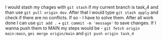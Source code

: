 I would stash my chages with `git stash` if my current branch is task_4 and than use `git pull origin dev`. After that I would type `git stash apply` and check if there are no conflicts. If so - I have to solve them. After all work done I can use `git add .` + `git commit -m 'message'` to save changes. If I wanna push them to MAIN my steps would be -
`git fetch origin main:main`, `gei merge origin/main` and `git push origin task_4`
